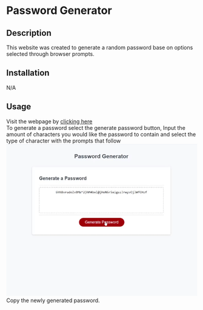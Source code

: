 # Password Generator
## Description
This website was created to generate a random password base on options selected through browser prompts.

## Installation
N/A

## Usage
Visit the webpage by [clicking here](https://boomshakazulu.github.io/Password-Generator/) <br>
To generate a password select the generate password button, Input the amount of characters you would like the password to contain and select the type of character with the prompts that follow<br>
![alt text](https://github.com/boomshakazulu/Password-Generator/blob/main/Assets/images/Password%20Generator.gif) <br> 
Copy the newly generated password.
